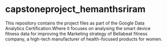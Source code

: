 # capstoneproject_hemanthsriram
This repository contains the project files as part of the Google Data Analytics Certification.Where it focuses on analysing the smart device fitness data for improving the Marketing strategy of Bellabeat fitness company, a high-tech manufacturer of health-focused products for women.
